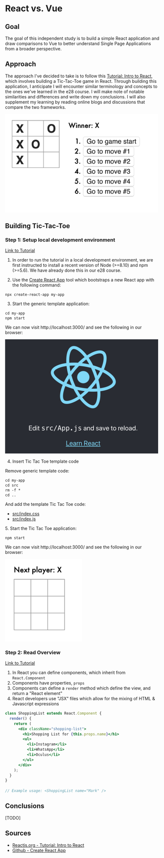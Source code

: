 # React vs. Vue

## Goal
The goal of this independent study is to build a simple React application and draw comparisons to Vue to better understand Single Page Applications from a broader perspective.

## Approach
The approach I've decided to take is to follow this [Tutorial: Intro to React](https://reactjs.org/tutorial/tutorial.html), which involves building a Tic-Tac-Toe game in React.  Through building this application, I anticipate I will encounter similar terminology and concepts to the ones we've learned in the e28 course.  I will make note of notable similarities and differences and write down my conclusions.  I will also supplement my learning by reading online blogs and discussions that compare the two frameworks.

<img src="https://github.com/lmfilman/e28/raw/master/react/wiki/tic_tac_toe_finished.png" width="500">

## Building Tic-Tac-Toe
### Step 1: Setup local development environment
[Link to Tutorial](https://reactjs.org/tutorial/tutorial.html#setup-for-the-tutorial)

1. In order to run the tutorial in a local development environment, we are first instructed to install a recent version of Node (>=8.10) and npm (>=5.6).  We have already done this in our e28 course.

2. Use the [Create React App](https://github.com/facebook/create-react-app) tool which bootstraps a new React app with the following command:
```
npx create-react-app my-app
```

3. Start the generic template application:
```
cd my-app
npm start
```
We can now visit http://localhost:3000/ and see the following in our browser:

<img src="https://github.com/lmfilman/e28/raw/master/react/wiki/create_react_app_template.png" width="500">

4. Insert Tic Tac Toe template code

Remove generic template code:
```
cd my-app
cd src
rm -f *
cd ..
```

And add the template Tic Tac Toe code:
* [src/index.css](https://github.com/lmfilman/e28/commit/3c1ee987a6a58e5b45bc5fb7c783e466c3b9365d#diff-6559d78cd553e3c5e67ff94bfe5937cd)
* [src/index.js](https://github.com/lmfilman/e28/commit/3c1ee987a6a58e5b45bc5fb7c783e466c3b9365d#diff-2d21295050da745874acf075fdd6490f)

5. Start the Tic Tac Toe application:
```
npm start
```

We can now visit http://localhost:3000/ and see the following in our browser:

<img src="https://github.com/lmfilman/e28/raw/master/react/wiki/tic_tac_toe_template.png" width="250">

### Step 2: Read Overview

[Link to Tutorial](https://reactjs.org/tutorial/tutorial.html#overview)

1. In React you can define components, which inherit from `React.Component`
2. Components have properties, `props`
3. Components can define a `render` method which define the view, and return a "React element"
4. React developers use "JSX" files which allow for the mixing of HTML & Javascript expressions

```jsx
class ShoppingList extends React.Component {
  render() {
    return (
      <div className="shopping-list">
        <h1>Shopping List for {this.props.name}</h1>
        <ul>
          <li>Instagram</li>
          <li>WhatsApp</li>
          <li>Oculus</li>
        </ul>
      </div>
    );
  }
}

// Example usage: <ShoppingList name="Mark" />
```
## Conclusions
[TODO]

## Sources
* [Reactjs.org - Tutorial: Intro to React](https://reactjs.org/tutorial/tutorial.html)
* [Github - Create React App](https://github.com/facebook/create-react-app)
